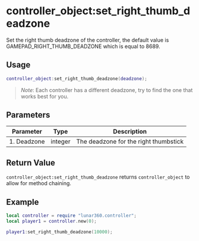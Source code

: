 # controller_object:set_right_thumb_deadzone

Set the right thumb deadzone of the controller, the default value is GAMEPAD_RIGHT_THUMB_DEADZONE which is equal to 8689.

## Usage

```lua
controller_object:set_right_thumb_deadzone(deadzone);
```

> *Note*: Each controller has a different deadzone, try to find the one that works best for you.

## Parameters

| Parameter               | Type     | Description                                                  |
| ----------------------- | -------- | ------------------------------------------------------------ |
| 1. Deadzone             | integer  | The deadzone for the right thumbstick                        |

## Return Value

`controller_object:set_right_thumb_deadzone` returns `controller_object` to allow for method chaining.

## Example

```lua
local controller = require "lunar360.controller";
local player1 = controller.new(0);

player1:set_right_thumb_deadzone(10000);
```